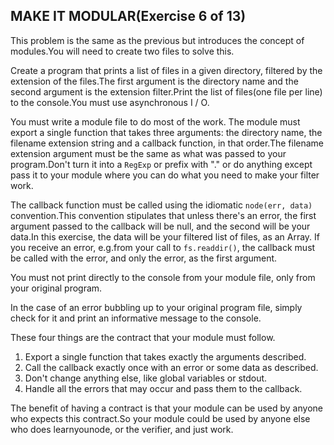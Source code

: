  ## MAKE IT MODULAR(Exercise 6 of 13)

This problem is the same as the previous but introduces the concept of
modules.You will need to create two files to solve this.

Create a program that prints a list of files in a given directory, filtered by the extension of the files.The first argument is the directory name and the second argument is the extension filter.Print the list of files(one file per line) to the console.You must use asynchronous I / O.

You must write a module file to do most of the work. The module must export a single function that takes three arguments: the directory name, the filename extension string and a callback function, in that order.The filename extension argument must be the same as what was passed to your program.Don't turn it into a `RegExp` or prefix with "." or do anything except pass it to your module where you can do what you need to make your filter work.

 The callback function must be called using the idiomatic `node(err, data)` convention.This convention stipulates that unless there's an error, the first argument passed to the callback will be null, and the second will be your data.In this exercise, the data will be your filtered list of files, as an Array. If you receive an error, e.g.from your call to `fs.readdir()`, the callback must be called with the error, and only the error, as the first argument.

 You must not print directly to the console from your module file, only from your original program.

 In the case of an error bubbling up to your original program file, simply check for it and print an informative message to the console.

 These four things are the contract that your module must follow.

1. Export a single function that takes exactly the arguments described.
2. Call the callback exactly once with an error or some data as described.
3. Don't change anything else, like global variables or stdout.
4. Handle all the errors that may occur and pass them to the callback.

The benefit of having a contract is that your module can be used by anyone who expects this contract.So your module could be used by anyone else who does learnyounode, or the verifier, and just work.
